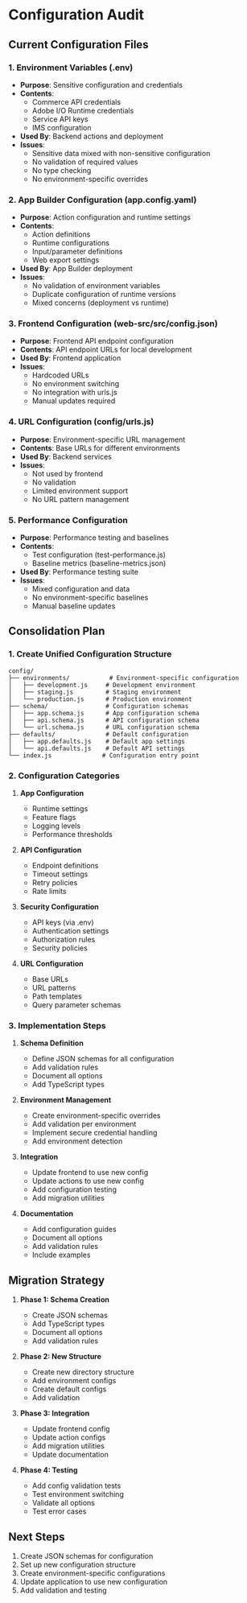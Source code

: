 # Configuration Audit

## Current Configuration Files

### 1. Environment Variables (.env)

- **Purpose**: Sensitive configuration and credentials
- **Contents**:
    - Commerce API credentials
    - Adobe I/O Runtime credentials
    - Service API keys
    - IMS configuration
- **Used By**: Backend actions and deployment
- **Issues**:
    - Sensitive data mixed with non-sensitive configuration
    - No validation of required values
    - No type checking
    - No environment-specific overrides

### 2. App Builder Configuration (app.config.yaml)

- **Purpose**: Action configuration and runtime settings
- **Contents**:
    - Action definitions
    - Runtime configurations
    - Input/parameter definitions
    - Web export settings
- **Used By**: App Builder deployment
- **Issues**:
    - No validation of environment variables
    - Duplicate configuration of runtime versions
    - Mixed concerns (deployment vs runtime)

### 3. Frontend Configuration (web-src/src/config.json)

- **Purpose**: Frontend API endpoint configuration
- **Contents**: API endpoint URLs for local development
- **Used By**: Frontend application
- **Issues**:
    - Hardcoded URLs
    - No environment switching
    - No integration with urls.js
    - Manual updates required

### 4. URL Configuration (config/urls.js)

- **Purpose**: Environment-specific URL management
- **Contents**: Base URLs for different environments
- **Used By**: Backend services
- **Issues**:
    - Not used by frontend
    - No validation
    - Limited environment support
    - No URL pattern management

### 5. Performance Configuration

- **Purpose**: Performance testing and baselines
- **Contents**:
    - Test configuration (test-performance.js)
    - Baseline metrics (baseline-metrics.json)
- **Used By**: Performance testing suite
- **Issues**:
    - Mixed configuration and data
    - No environment-specific baselines
    - Manual baseline updates

## Consolidation Plan

### 1. Create Unified Configuration Structure

```text
config/
├── environments/           # Environment-specific configuration
│   ├── development.js     # Development environment
│   ├── staging.js         # Staging environment
│   └── production.js      # Production environment
├── schema/                # Configuration schemas
│   ├── app.schema.js      # App configuration schema
│   ├── api.schema.js      # API configuration schema
│   └── url.schema.js      # URL configuration schema
├── defaults/              # Default configuration
│   ├── app.defaults.js    # Default app settings
│   └── api.defaults.js    # Default API settings
└── index.js              # Configuration entry point
```

### 2. Configuration Categories

1. **App Configuration**
   - Runtime settings
   - Feature flags
   - Logging levels
   - Performance thresholds

2. **API Configuration**
   - Endpoint definitions
   - Timeout settings
   - Retry policies
   - Rate limits

3. **Security Configuration**
   - API keys (via .env)
   - Authentication settings
   - Authorization rules
   - Security policies

4. **URL Configuration**
   - Base URLs
   - URL patterns
   - Path templates
   - Query parameter schemas

### 3. Implementation Steps

1. **Schema Definition**
   - Define JSON schemas for all configuration
   - Add validation rules
   - Document all options
   - Add TypeScript types

2. **Environment Management**
   - Create environment-specific overrides
   - Add validation per environment
   - Implement secure credential handling
   - Add environment detection

3. **Integration**
   - Update frontend to use new config
   - Update actions to use new config
   - Add configuration testing
   - Add migration utilities

4. **Documentation**
   - Add configuration guides
   - Document all options
   - Add validation rules
   - Include examples

## Migration Strategy

1. **Phase 1: Schema Creation**
   - Create JSON schemas
   - Add TypeScript types
   - Document all options
   - Add validation rules

2. **Phase 2: New Structure**
   - Create new directory structure
   - Add environment configs
   - Create default configs
   - Add validation

3. **Phase 3: Integration**
   - Update frontend config
   - Update action configs
   - Add migration utilities
   - Update documentation

4. **Phase 4: Testing**
   - Add config validation tests
   - Test environment switching
   - Validate all options
   - Test error cases

## Next Steps

1. Create JSON schemas for configuration
2. Set up new configuration structure
3. Create environment-specific configurations
4. Update application to use new configuration
5. Add validation and testing

